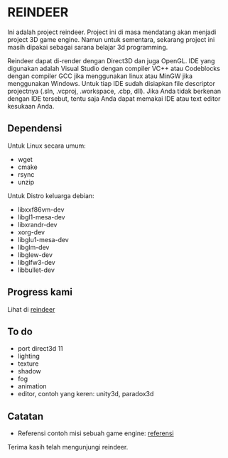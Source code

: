 REINDEER
======

Ini adalah project reindeer. Project ini di masa mendatang akan menjadi project 3D game engine. Namun untuk sementara, sekarang project ini masih dipakai sebagai sarana belajar 3d programming.

Reindeer dapat di-render dengan Direct3D dan juga OpenGL. IDE yang digunakan adalah Visual Studio dengan compiler VC++ atau Codeblocks dengan compiler GCC jika menggunakan linux atau MinGW jika menggunakan Windows. Untuk tiap IDE sudah disiapkan file descriptor projectnya (.sln, .vcproj, .workspace, .cbp, dll). Jika Anda tidak berkenan dengan IDE tersebut, tentu saja Anda dapat memakai IDE atau text editor kesukaan Anda.

Dependensi
--------

Untuk Linux secara umum:
- wget
- cmake
- rsync
- unzip

Untuk Distro keluarga debian:
- libxxf86vm-dev
- libgl1-mesa-dev
- libxrandr-dev
- xorg-dev
- libglu1-mesa-dev
- libglm-dev
- libglew-dev
- libglfw3-dev
- libbullet-dev

Progress kami
--------
Lihat di [reindeer](https://youtu.be/WOElID2kxpA)


To do
------
- port direct3d 11
- lighting
- texture
- shadow
- fog
- animation
- editor, contoh yang keren: unity3d, paradox3d

Catatan
------
- Referensi contoh misi sebuah game engine: [referensi](https://github.com/turbulenz/turbulenz_engine#what-are-the-design-goals-of-the-turbulenz-engine)


Terima kasih telah mengunjungi reindeer.
